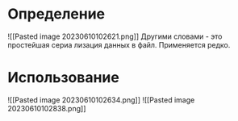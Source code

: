 # Определение
![[Pasted image 20230610102621.png]]
Другими словами - это простейшая сериа лизация данных в файл. Применяется редко.
# Использование
![[Pasted image 20230610102634.png]]
![[Pasted image 20230610102838.png]]